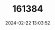 ---
title: "161384"
category: "Centrophorus atromarginatus"
draft: false
date: 2024-02-22 13:03:52
languages:
  Javanese: ["Hiu botol"]
  Balinese: ["Hiu senget"]
  English: ["Dwarf Gulper Shark"]
---